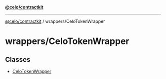 [**@celo/contractkit**](../../README.md)

***

[@celo/contractkit](../../modules.md) / wrappers/CeloTokenWrapper

# wrappers/CeloTokenWrapper

## Classes

- [CeloTokenWrapper](classes/CeloTokenWrapper.md)
